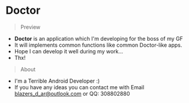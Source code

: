 # Doctor
>Preview

-  **Doctor** is an application which I'm developing for the boss of my GF
-  It will implements common functions like common Doctor-like apps.
-  Hope I can develop it well during my work...
-  Thx!


>About

- I'm a Terrible Android Developer :)
- If you have any ideas you can contact me with Email blazers_d_ar@outlook.com or QQ: 308802880
